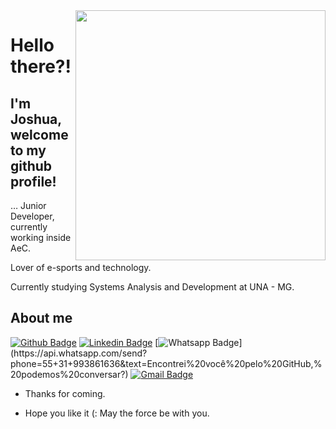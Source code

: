 <img align="right" width="400" height="400" src="https://media0.giphy.com/media/Nx0rz3jtxtEre/200.gif">
 
# Hello there?!
 
## I'm Joshua, welcome to my github profile!
 
… Junior Developer, currently working inside AeC. 

Lover of e-sports and technology.

Currently studying Systems Analysis and Development at UNA - MG. 
 
## About me 
[![Github Badge](https://img.shields.io/badge/-Github-000?style=flat-square&logo=Github&logoColor=white&link=github.com/joshua-dias)](github.com/joshua-dias)
[![Linkedin Badge](https://img.shields.io/badge/-LinkedIn-blue?style=flat-square&logo=Linkedin&logoColor=white&link=https://www.linkedin.com/in/joshuadiass/)](https://www.linkedin.com/in/joshuadiass/)
[![Whatsapp Badge](https://img.shields.io/badge/-Whatsapp-4CA143?style=flat-square&labelColor=4CA143&logo=whatsapp&logoColor=white&link=https://api.whatsapp.com/send?phone=55+31+993861636&text=Encontrei%20você%20pelo%20GitHub,%20podemos%20conversar?)](https://api.whatsapp.com/send?phone=55+31+993861636&text=Encontrei%20você%20pelo%20GitHub,%20podemos%20conversar?)
[![Gmail Badge](https://img.shields.io/badge/-Gmail-c14438?style=flat-square&logo=Gmail&logoColor=white&link=mailto:joshuadias09@gmail.com)](mailto:joshuadias09@gmail.com)
 
- Thanks for coming. 
 
- Hope you like it (: May the force be with you.
